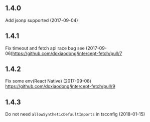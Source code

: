 ## 1.4.0
Add jsonp supported (2017-09-04)

## 1.4.1
Fix timeout and fetch api race bug see (2017-09-06)https://github.com/doxiaodong/intercept-fetch/pull/7

## 1.4.2
Fix some env(React Native) (2017-09-08)
https://github.com/doxiaodong/intercept-fetch/pull/9

## 1.4.3
Do not need `allowSyntheticDefaultImports` in tsconfig (2018-01-15)
